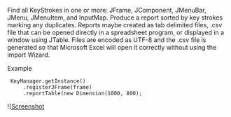 Find all KeyStrokes in one or more: JFrame, JComponent, JMenuBar, JMenu, JMenuItem, and
InputMap. Produce a report sorted by key strokes marking any duplicates. Reports maybe created as tab delimited files, .csv file that can be opened directly in a spreadsheet program, or displayed in a window using JTable. Files are encoded as UTF-8 and the .csv file is generated so that Microsoft Excel will open it correctly without using the import Wizard.

Example

     KeyManager.getInstance()
         .registerJFrame(frame)
         .reportTable(new Dimension(1000, 800);

![[Screenshot](doc-files/KeyReporter.jpg)
